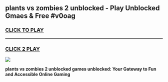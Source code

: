 
## plants vs zombies 2 unblocked - Play Unblocked Gmaes & Free #v0oag
<h3>
<a href="https://news.freeplayer.one?title=plants_vs_zombies_2_unblocked&ref=24F">CLICK TO PLAY</a></h3>
<hr>

<h3>
<a href="https://news.freeplayer.one?title=plants_vs_zombies_2_unblocked&ref=24F">CLICK 2 PLAY</a>
  
</h3>

<a href="https://news.freeplayer.one?title=plants_vs_zombies_2_unblocked&ref=24F/"><img src="https://clearcache.store/games.png"></a>


**plants vs zombies 2 unblocked games unblocked: Your Gateway to Fun and Accessible Online Gaming**
